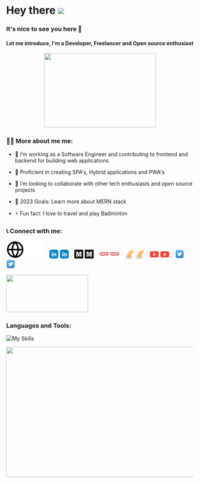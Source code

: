 <h1 align="left">Hey there <img src="https://media.giphy.com/media/hvRJCLFzcasrR4ia7z/giphy.gif" width="40"></h1>

<h3>It's nice to see you here 🤝</h3>

<h4>Let me introduce, I'm a Developer, Freelancer and Open source enthusiast</h4>

<p align="center"><img src="https://media.giphy.com/media/zhYSVCirREeIZtONCI/giphy.gif" width="300" height="200"  /></p>

### 👨‍💻 More about me me:

- 🔭 I’m working as a Software Engineer and contributing to frontend and backend for building web applications
- 📱 Proficient in creating SPA's, Hybrid applications and  PWA's
- 👯 I’m looking to collaborate with other tech enthusiasts and open source projects
- 🥅 2023 Goals: Learn more about MERN stack
- ⚡ Fun fact: I love to travel and play Badminton


  <!-- - 😻 Check out the collection I created: [CodeCats](https://opensea.io/collection/codecats?search[sortAscending]=true&search[sortBy]=PRICE&search[toggles][0]=BUY_NOW) -->

### 📞 Connect with me:

[![website](./img/globe-light.svg)](https://github.com/jithinsebastian2#gh-light-mode-only)
[![website](./img/globe-dark.svg)](https://github.com/jithinsebastian2#gh-dark-mode-only)
&nbsp;&nbsp;
[![website](./img/linkedin.png)](https://www.linkedin.com/in/jithin-sebastian-366272107#gh-light-mode-only)
[![website](./img/linkedin.png)](https://www.linkedin.com/in/jithin-sebastian-366272107#gh-dark-mode-only)
&nbsp;&nbsp;
[![website](./img/medium.png)](https://medium.com/@jithinsebastian93#gh-light-mode-only)
[![website](./img/medium.png)](https://medium.com/@jithinsebastian93#gh-dark-mode-only)
&nbsp;&nbsp;
[![website](./img/npm.png)](https://www.npmjs.com/~jithin.s#gh-light-mode-only)
[![website](./img/npm.png)](https://www.npmjs.com/~jithin.s#gh-dark-mode-only)
&nbsp;&nbsp;
[![website](./img/stackoverflow.png)](https://stackoverflow.com/#gh-light-mode-only)
[![website](./img/stackoverflow.png)](https://stackoverflow.com/#gh-dark-mode-only)
&nbsp;&nbsp;
[![website](./img/youtube.png)](https://www.youtube.com/channel/UCW1KtqofbVRWP52gOepyrXw#gh-light-mode-only)
[![website](./img/youtube.png)](https://www.youtube.com/channel/UCW1KtqofbVRWP52gOepyrXw#gh-dark-mode-only)
&nbsp;&nbsp;
[![website](./img/twitter.png)](https://twitter.com/JithinSeba45215#gh-light-mode-only)
[![website](./img/twitter.png)](https://twitter.com/JithinSeba45215#gh-dark-mode-only)
&nbsp;&nbsp;

<p align="left"><img src="https://media.giphy.com/media/VdoIFLsMIlwzfKD520/giphy.gif" width="220" height="100"  /></p>

<!-- &nbsp;&nbsp;
[![website](./img/instagram-light.svg)](https://instagram.com/codeSTACKr#gh-light-mode-only)
[![website](./img/instagram-dark.svg)](https://instagram.com/codeSTACKr#gh-dark-mode-only) -->

### Languages and Tools:

![My Skills](https://skillicons.dev/icons?i=js,ts,jquery,html,css,react,redux,express,mongodb,angular,vue,graphql,d3,jest,sass,materialui,styledcomponents,tailwind,svg,mysql,androidstudio,docker,figma,firebase,git,heroku,jenkins,netlify,postman,webpack,vercel,vscode,xd,wordpress,stackoverflow)

<p align="center"><img src="https://media.giphy.com/media/dWesBcTLavkZuG35MI/giphy.gif" width="650" height="350"  /></p>

<!-- <details>
  <summary>:zap: GitHub Stats</summary>

  <img align="left" alt="jithin's GitHub Stats" src="https://github-readme-stats.vercel.app/api?username=jithinsebastian2&show_icons=true&hide_border=false&title_color=ff652f&icon_color=FFE400&bg_color=09131B&text_color=ffffff&border_color=0c1a25" />

</details> -->

<!-- [<img align="left" alt="Visual Studio Code" width="26px" src="https://cdn.jsdelivr.net/gh/devicons/devicon/icons/vscode/vscode-original.svg" style="padding-right:10px;" />][webdevplaylist]
[<img align="left" alt="HTML5" width="26px" src="https://cdn.jsdelivr.net/gh/devicons/devicon/icons/html5/html5-original.svg" style="padding-right:10px;" />][webdevplaylist]
[<img align="left" alt="CSS3" width="26px" src="https://cdn.jsdelivr.net/gh/devicons/devicon/icons/css3/css3-original.svg" style="padding-right:10px;" />][cssplaylist]
[<img align="left" alt="Sass" width="26px" src="https://cdn.jsdelivr.net/gh/devicons/devicon/icons/sass/sass-original.svg" style="padding-right:10px;" />][cssplaylist]
[<img align="left" alt="JavaScript" width="26px" src="https://cdn.jsdelivr.net/gh/devicons/devicon/icons/javascript/javascript-original.svg" style="padding-right:10px;" />][jsplaylist]
[<img align="left" alt="React" width="26px" src="https://cdn.jsdelivr.net/gh/devicons/devicon/icons/react/react-original.svg" style="padding-right:10px;" />][reactplaylist]
[<img align="left" alt="Gatsby" width="26px" src="https://cdn.jsdelivr.net/gh/devicons/devicon/icons/gatsby/gatsby-original.svg" style="padding-right:10px;" />][webdevplaylist]
[<img align="left" alt="GraphQL" width="26px" src="https://cdn.jsdelivr.net/gh/devicons/devicon/icons/graphql/graphql-plain.svg" style="padding-right:10px;" />][webdevplaylist]
[<img align="left" alt="Node.js" width="26px" src="https://cdn.jsdelivr.net/gh/devicons/devicon/icons/nodejs/nodejs-original.svg" style="padding-right:10px;" />][webdevplaylist]
[<img align="left" alt="Deno" width="26px" src="./img/deno-light.svg" style="padding-right:10px;" />][webdevplaylist]
[<img align="left" alt="MongoDB" width="26px" src="https://cdn.jsdelivr.net/gh/devicons/devicon/icons/mongodb/mongodb-original.svg" style="padding-right:10px;" />][webdevplaylist]
[<img align="left" alt="MySQL" width="26px" src="https://cdn.jsdelivr.net/gh/devicons/devicon/icons/mysql/mysql-original.svg" style="padding-right:10px;" />][webdevplaylist]
[<img align="left" alt="Git" width="26px" src="https://cdn.jsdelivr.net/gh/devicons/devicon/icons/git/git-original.svg" style="padding-right:10px;" />][webdevplaylist]
[<img align="left" alt="GitHub" width="26px" src="https://user-images.githubusercontent.com/3369400/139447912-e0f43f33-6d9f-45f8-be46-2df5bbc91289.png" style="padding-right:10px;" />](https://www.youtube.com/playlist?list=PLkwxH9e_vrAJ0WbEsFA9W3I1W-g_BTsbt#gh-dark-mode-only)
[<img align="left" alt="GitHub" width="26px" src="https://user-images.githubusercontent.com/3369400/139448065-39a229ba-4b06-434b-bc67-616e2ed80c8f.png" style="padding-right:10px;" />](https://www.youtube.com/playlist?list=PLkwxH9e_vrAJ0WbEsFA9W3I1W-g_BTsbt#gh-light-mode-only)
[<img align="left" alt="Terminal" width="26px" src="./img/terminal-light.svg" />](https://www.youtube.com/playlist?list=PLkwxH9e_vrAJ0WbEsFA9W3I1W-g_BTsbt#gh-light-mode-only)
[<img align="left" alt="Terminal" width="26px" src="./img/terminal-dark.svg" />](https://www.youtube.com/playlist?list=PLkwxH9e_vrAJ0WbEsFA9W3I1W-g_BTsbt#gh-dark-mode-only) -->

<!--
**jithinsebastian2/jithinsebastian2** is a ✨ _special_ ✨ repository because its `README.md` (this file) appears on your GitHub profile.

Here are some ideas to get you started:

- 🔭 I’m currently working on ...
- 🌱 I’m currently learning ...
- 👯 I’m looking to collaborate on ...
- 🤔 I’m looking for help with ...
- 💬 Ask me about ...
- 📫 How to reach me: ...
- 😄 Pronouns: ...
- ⚡ Fun fact: ...
-->
